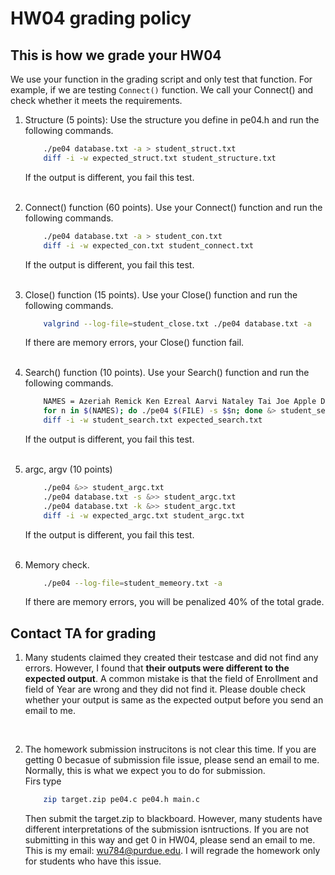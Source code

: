 # HW04 grading policy

## This is how we grade your HW04

We use your function in the grading script and only test that function.
For example, if we are testing `Connect()` function. We call your Connect() and check whether it meets the requirements.
1. Structure (5 points): Use the structure you define in pe04.h and run the following commands.
	```bash
		./pe04 database.txt -a > student_struct.txt
		diff -i -w expected_struct.txt student_structure.txt
	```
	If the output is different, you fail this test.<br><br>

2. Connect() function (60 points).  Use your Connect() function and run the following commands.
	```bash
		./pe04 database.txt -a > student_con.txt
		diff -i -w expected_con.txt student_connect.txt
	```
	If the output is different, you fail this test.<br><br>
3. Close() function (15 points).  Use your Close() function and run the following commands. 
	```bash
		valgrind --log-file=student_close.txt ./pe04 database.txt -a
	```
	If there are memory errors, your Close() function fail. <br><br>
4. Search() function (10 points). Use your Search() function and run the following commands. 
	```bash
		NAMES = Azeriah Remick Ken Ezreal Aarvi Nataley Tai Joe Apple Daeson
		for n in $(NAMES); do ./pe04 $(FILE) -s $$n; done &> student_search.txt
		diff -i -w student_search.txt expected_search.txt
	```
	If the output is different, you fail this test.<br><br>
5. argc, argv (10 points)
	```bash
		./pe04 &>> student_argc.txt
		./pe04 database.txt -s &>> student_argc.txt
		./pe04 database.txt -k &>> student_argc.txt
		diff -i -w expected_argc.txt student_argc.txt
	```
	If the output is different, you fail this test.<br><br>
6. Memory check.
	```bash
		./pe04 --log-file=student_memeory.txt -a
	```
	If there are memory errors, you will be penalized 40% of the total grade.


## Contact TA for grading

1. Many students claimed they created their testcase and did not find any errors. However, I found that <strong>their outputs were different to the expected output</strong>. A common mistake is that the field of Enrollment and field of Year are wrong and they did not find it. Please double check whether your output is same as the expected output before you send an email to me.  
<br>

2. The homework submission instrucitons is not clear this time. If you are getting 0 becasue of submission file issue, please send an email to me. 
	Normally, this is what we expect you to do for submission.<br>
	Firs type
	```bash
		zip target.zip pe04.c pe04.h main.c
	```
	Then submit the target.zip to blackboard. However, many students have different interpretations of the submission isntructions. If you are not submitting in this way and get 0 in HW04, please send an email to me. This is my email: wu784@purdue.edu. I will regrade the homework only for students who have this issue. 



